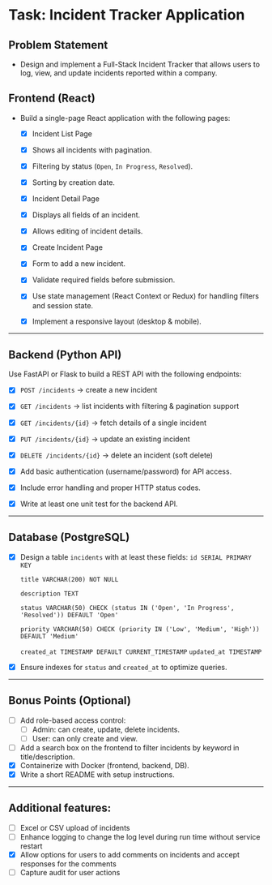 # Task: Incident Tracker Application

## Problem Statement
-  Design and implement a Full-Stack Incident Tracker that allows users to log, view, and update incidents reported within a company.

## Frontend (React)
-  Build a single-page React application with the following pages:

     - [x] Incident List Page
    - [x] Shows all incidents with pagination.
    - [x] Filtering by status (`Open`, `In Progress`, `Resolved`).
    - [x] Sorting by creation date.

     - [x] Incident Detail Page
    - [x] Displays all fields of an incident.
    - [x] Allows editing of incident details.

     - [x] Create Incident Page
    - [x] Form to add a new incident.
    - [x] Validate required fields before submission.

    - [x] Use state management (React Context or Redux) for handling filters and session state.
   - [x] Implement a responsive layout (desktop & mobile).

---

## Backend (Python API)
  Use FastAPI or Flask to build a REST API with the following endpoints:

  - [x] `POST /incidents` → create a new incident
  - [x] `GET /incidents` → list incidents with filtering & pagination support
  - [x] `GET /incidents/{id}` → fetch details of a single incident
  - [x] `PUT /incidents/{id}` → update an existing incident
  - [x] `DELETE /incidents/{id}` → delete an incident (soft delete)

- [x] Add basic authentication (username/password) for API access.
- [x] Include error handling and proper HTTP status codes.
- [x] Write at least one unit test for the backend API.

---

## Database (PostgreSQL)
- [x] Design a table `incidents` with at least these fields:
    `id SERIAL PRIMARY KEY`

    `title VARCHAR(200) NOT NULL`

    `description TEXT`

    `status VARCHAR(50) CHECK (status IN ('Open', 'In Progress', 'Resolved')) DEFAULT 'Open'`

    `priority VARCHAR(50) CHECK (priority IN ('Low', 'Medium', 'High')) DEFAULT 'Medium'`

    `created_at TIMESTAMP DEFAULT CURRENT_TIMESTAMP`
    `updated_at TIMESTAMP`

- [x] Ensure indexes for `status` and `created_at` to optimize queries.

---

## Bonus Points (Optional)
- [ ] Add role-based access control:
  - [ ] Admin: can create, update, delete incidents.
  - [ ] User: can only create and view.

- [ ] Add a search box on the frontend to filter incidents by keyword in title/description.
- [x] Containerize with Docker (frontend, backend, DB).
- [x] Write a short README with setup instructions.

---

## Additional features:
- [ ] Excel or CSV upload of incidents
- [ ] Enhance logging to change the log level during run time without service restart
- [x] Allow options for users to add comments on incidents and accept responses for the comments
- [ ] Capture audit for user actions